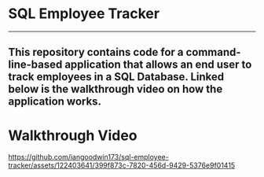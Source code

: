 # SQL Employee Tracker

----------------------------------------------

## This repository contains code for a command-line-based application that allows an end user to track employees in a SQL Database. Linked below is the walkthrough video on how the application works.

# Walkthrough Video



https://github.com/iangoodwin173/sql-employee-tracker/assets/122403641/399f873c-7820-456d-9429-5376e9f01415

